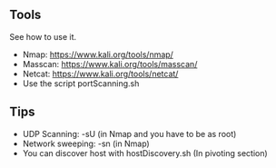 ## Tools
See how to use it.

* Nmap: https://www.kali.org/tools/nmap/
* Masscan: https://www.kali.org/tools/masscan/
* Netcat: https://www.kali.org/tools/netcat/
* Use the script portScanning.sh

## Tips
* UDP Scanning: -sU (in Nmap and you have to be as root)
* Network sweeping: -sn (in Nmap)
* You can discover host with hostDiscovery.sh (In pivoting section)
